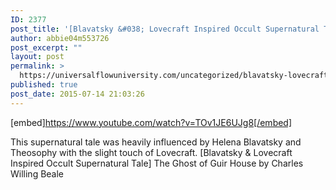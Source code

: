 ```yaml
---
ID: 2377
post_title: '[Blavatsky &#038; Lovecraft Inspired Occult Supernatural Tale] The Ghost of Guir House'
author: abbie04m553726
post_excerpt: ""
layout: post
permalink: >
  https://universalflowuniversity.com/uncategorized/blavatsky-lovecraft-inspired-occult-supernatural-tale-the-ghost-of-guir-house/
published: true
post_date: 2015-07-14 21:03:26
---
```

[embed]https://www.youtube.com/watch?v=TOv1JE6UJg8[/embed]<br>
<p>This supernatural tale was heavily influenced by Helena Blavatsky and Theosophy with the slight touch of Lovecraft. 
[Blavatsky & Lovecraft Inspired Occult Supernatural Tale] The Ghost of Guir House by Charles Willing Beale</p>